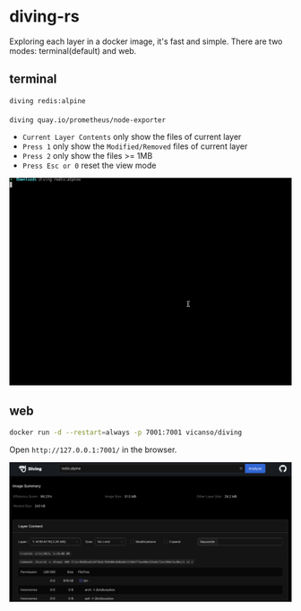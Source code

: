 # diving-rs

Exploring each layer in a docker image, it's fast and simple. There are two modes: terminal(default) and web.

## terminal

```bash
diving redis:alpine

diving quay.io/prometheus/node-exporter
```

- `Current Layer Contents` only show the files of current layer
- `Press 1` only show the `Modified/Removed` files of current layer
- `Press 2` only show the files >= 1MB
- `Press Esc or 0` reset the view mode

![](./assets/diving-terminal.gif)

## web

```bash
docker run -d --restart=always -p 7001:7001 vicanso/diving
```

Open `http://127.0.0.1:7001/` in the browser.

![](./assets/diving-web.png)